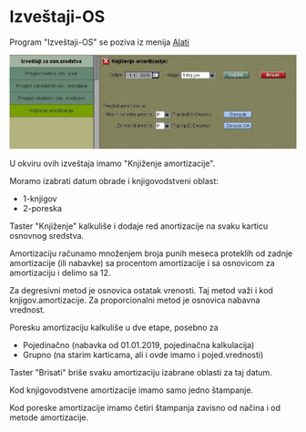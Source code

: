 # Izveštaji-OS

Program "Izveštaji-OS" se poziva iz menija [Alati](../r1_sr.md)

![Image](izv_os01.jpg)

U okviru ovih izveštaja imamo "Knjiženje amortizacije".

Moramo izabrati datum obrade i knjigovodstveni oblast:

- 1-knjigov
- 2-poreska

Taster "Knjiženje" kalkuliše i dodaje red anortizacije na svaku karticu osnovnog sredstva.

Amortizaciju računamo množenjem broja punih meseca proteklih od 
zadnje amortizacije (ili nabavke) sa procentom amortizacije i sa
osnovicom za amortizaciju i delimo sa 12.

Za degresivni metod je osnovica ostatak vrenosti. Taj metod važi i kod knjigov.amortizacije.
Za proporcionalni metod je osnovica nabavna vrednost.

Poresku amortizaciju kalkuliše u dve etape, posebno za 
- Pojedinačno (nabavka od 01.01.2019, pojedinačna kalkulacija)
- Grupno (na starim karticama, ali i ovde imamo i pojed.vrednosti)

Taster "Brisati" briše svaku amortizaciju izabrane oblasti za taj datum.

Kod knjigovodstvene amortizacije imamo samo jedno štampanje.

Kod poreske amortizacije imamo četiri štampanja zavisno od načina i od metode amortizacije.
